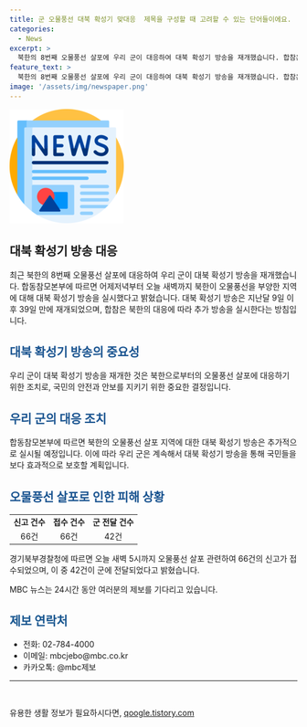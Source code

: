 ```yaml
---
title: 군 오물풍선 대북 확성기 맞대응  제목을 구성할 때 고려할 수 있는 단어들이에요.
categories:
  - News
excerpt: >
  북한의 8번째 오물풍선 살포에 우리 군이 대응하여 대북 확성기 방송을 재개했습니다. 합참은 북한의 대응에 따라 추가 방송을 실시할 계획이며, 오물풍선 관련 피해는 없는 것으로 파악됐습니다. 경기북부경찰청은 오늘 새벽 5시 기준 관련 신고 66건을 접수하고 이 중 42건을 군에 넘겼다고 밝혔습니다. MBC 뉴스는 24시간 제보를 기다리며, 자세한 내용은 아래 연락처로 문의하세요.
feature_text: >
  북한의 8번째 오물풍선 살포에 우리 군이 대응하여 대북 확성기 방송을 재개했습니다. 합참은 북한의 대응에 따라 추가 방송을 실시할 계획이며, 오물풍선 관련 피해는 없는 것으로 파악됐습니다. 경기북부경찰청은 오늘 새벽 5시 기준 관련 신고 66건을 접수하고 이 중 42건을 군에 넘겼다고 밝혔습니다. MBC 뉴스는 24시간 제보를 기다리며, 자세한 내용은 아래 연락처로 문의하세요.
image: '/assets/img/newspaper.png'
---
```


<p><img src="/assets/img/newspaper.png" alt="kimp 속보" /></p>

<h2>대북 확성기 방송 대응</h2>

<p data-ke-size="size16">최근 북한의 8번째 오물풍선 살포에 대응하여 우리 군이 대북 확성기 방송을 재개했습니다. 합동참모본부에 따르면 어제저녁부터 오늘 새벽까지 북한이 오물풍선을 부양한 지역에 대해 대북 확성기 방송을 실시했다고 밝혔습니다. 대북 확성기 방송은 지난달 9일 이후 39일 만에 재개되었으며, 합참은 북한의 대응에 따라 추가 방송을 실시한다는 방침입니다.</p>

<h2><span style="color: #1a5490;">대북 확성기 방송의 중요성</span></h2>

<p data-ke-size="size16">우리 군이 대북 확성기 방송을 재개한 것은 북한으로부터의 오물풍선 살포에 대응하기 위한 조치로, 국민의 안전과 안보를 지키기 위한 중요한 결정입니다.</p>

<h2><span style="color: #1a5490;">우리 군의 대응 조치</span></h2>

<p data-ke-size="size16">합동참모본부에 따르면 북한의 오물풍선 살포 지역에 대한 대북 확성기 방송은 추가적으로 실시될 예정입니다. 이에 따라 우리 군은 계속해서 대북 확성기 방송을 통해 국민들을 보다 효과적으로 보호할 계획입니다.</p>

<h2><span style="color: #1a5490;">오물풍선 살포로 인한 피해 상황</span></h2>

<table>
  <tr>
    <td style="text-align: center; height: 17px;"><b>신고 건수</b></td>
    <td style="text-align: center; height: 17px;"><b>접수 건수</b></td>
    <td style="text-align: center; height: 17px;"><b>군 전달 건수</b></td>
  </tr>
  <tr>
    <td style="text-align: center; height: 17px;">66건</td>
    <td style="text-align: center; height: 17px;">66건</td>
    <td style="text-align: center; height: 17px;">42건</td>
  </tr>
</table>

<p data-ke-size="size16">경기북부경찰청에 따르면 오늘 새벽 5시까지 오물풍선 살포 관련하여 66건의 신고가 접수되었으며, 이 중 42건이 군에 전달되었다고 밝혔습니다.</p>

<p data-ke-size="size16">MBC 뉴스는 24시간 동안 여러분의 제보를 기다리고 있습니다.</p>

<h2><span style="color: #1a5790;">제보 연락처</span></h2>

<ul>
  <li>전화: 02-784-4000</li>
  <li>이메일: mbcjebo@mbc.co.kr</li>
  <li>카카오톡: @mbc제보</li>
</ul>

<hr>

<p data-ke-size="size16">&nbsp;</p>
유용한 생활 정보가 필요하시다면, <a href="https://qoogle.tistory.com" rel="dofollow">qoogle.tistory.com</a>


